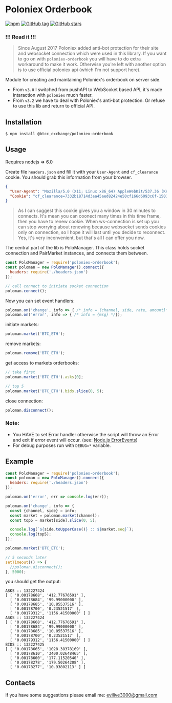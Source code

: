Poloniex Orderbook
==================

[![npm](https://img.shields.io/npm/dm/@btcc_exchange/poloniex-orderbook.svg)](https://www.npmjs.com/package/@btcc_exchange/poloniex-orderbook)
[![GitHub tag](https://img.shields.io/github/tag/BTCChina/poloniex-orderbook.svg)](https://github.com/BTCChina/poloniex-orderbook)
[![GitHub stars](https://img.shields.io/github/stars/BTCChina/poloniex-orderbook.svg?style=social&label=Star)]()

### !!! Read it !!!
> Since August 2017 Poloniex added anti-bot protection for their site and websocket connection which were used 
in this library. If you want to go on with `poloniex-orderbook` you will have to do extra workaround to make it 
work. Otherwise you're left with another option is to use official poloniex api (which I'm not support here).

Module for creating and maintaining Poloniex's orderbook on server side.
 * From `v3.0` I switched from pushAPI to WebScoket based API, it's made intaraction with `poloniex` much faster.
 * From `v3.2` we have to deal with Poloniex's anti-bot protection. Or refuse to use this lib and return to official API.

Installation
------------------
```Shell
$ npm install @btcc_exchange/poloniex-orderbook
```

Usage
-----
Requires nodejs => 6.0

Create file `headers.json` and fill it with your `User-Agent` and `cf_clearance` cookie.
You should grab this information from your browser. 
```json
{
  "User-Agent": "Mozilla/5.0 (X11; Linux x86_64) AppleWebKit/537.36 (KHTML, like Gecko) Chrome/59.0.3071.86 Safari/537.36",
  "Cookie": "cf_clearance=7332b18714d3aa45aed82424e50cf166d6093c6f-1501832791-1800"
}
```
> As I can suggest this cookie gives you a window in 30 minutes to connects. It's mean you can coonect many times 
in this time frame, then you have to renew cookie. When ws-connection is set up you can stop worrying about 
renewing because websocket sends cookies only on connection, so I hope it will last until you decide to reconnect.
 Yes, it's very inconvenient, but that's all I can offer you now.

The central part of the lib is PoloManager. This class holds socket connection and PairMarket instances, 
and connects them between.

```javascript
const PoloManager = require('poloniex-orderbook');
const poloman = new PoloManager().connect({ 
  headers: require('./headers.json') 
});

// call connect to initiate socket connection
poloman.connect();
```
Now you can set event handlers:
```javascript
poloman.on('change', info => { /* info = {channel, side, rate, amount}*/});
poloman.on('error', info => { /* info = {msg} */});
```

initiate markets:
```javascript
poloman.market('BTC_ETH');
```

remove markets:
```javascript
poloman.remove('BTC_ETH');
```

get access to markets orderbooks:
```javascript
// take first
poloman.market('BTC_ETH').asks[0];

// top 5
poloman.market('BTC_ETH').bids.slice(0, 5);
```

close connection:
```javascript
poloman.disconnect();
```
 
### Note:
 * You HAVE to set Error handler otherwise the script will throw an Error and exit if error event will occur. 
 (see: [Node.js ErrorEvents](https://nodejs.org/api/events.html#events_error_events))
 * For debug purposes run with `DEBUG=*` variable.
 
Example
-------
```javascript
const PoloManager = require('poloniex-orderbook');
const poloman = new PoloManager().connect({ 
  headers: require('./headers.json') 
});

poloman.on('error', err => console.log(err));

poloman.on('change', info => {
  const {channel, side} = info;
  const market = poloman.market(channel);
  const top5 = market[side].slice(0, 5);

  console.log(`${side.toUpperCase()} :: ${market.seq}`);
  console.log(top5);
});

poloman.market('BTC_ETC');

// 5 seconds later
setTimeout(() => {
  //poloman.disconnect();
}, 5000);
```

you should get the output:
```Shell
ASKS :: 132227424
[ [ '0.00178668', '412.77676591' ],
  [ '0.00178684', '99.99000000' ],
  [ '0.00178685', '10.85537516' ],
  [ '0.00178700', '0.23521517' ],
  [ '0.00179312', '1156.41500000' ] ]
ASKS :: 132227424
[ [ '0.00178668', '412.77676591' ],
  [ '0.00178684', '99.99000000' ],
  [ '0.00178685', '10.85537516' ],
  [ '0.00178700', '0.23521517' ],
  [ '0.00179312', '1156.41500000' ] ]
BIDS :: 132227425
[ [ '0.00178665', '1028.38378169' ],
  [ '0.00178610', '3400.02648465' ],
  [ '0.00178600', '177.11520540' ],
  [ '0.00178278', '179.50264208' ],
  [ '0.00178277', '10.93802113' ] ]
```

Contacts
--------
If you have some suggestions please email me: evilive3000@gmail.com